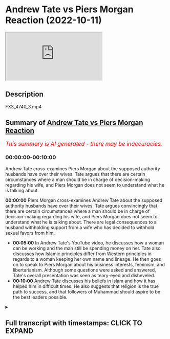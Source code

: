 # Andrew Tate vs Piers Morgan Reaction (2022-10-11)

<iframe loading='lazy' allow='autoplay' src='https://www.youtube.com/embed/uIIDGSC3HMY'></iframe>

## Description

FX3_4740_3.mp4

## Summary of [Andrew Tate vs Piers Morgan Reaction](https://www.youtube.com/watch?v=uIIDGSC3HMY)

*<span style="color:red; font-size:125%">This summary is AI generated - there may be inaccuracies</span>. [](/)*

### <a onclick="modifyYTiframeseektime('0')">00:00:00-00:10:00</a>

Andrew Tate cross-examines Piers Morgan about the supposed authority husbands have over their wives. Tate argues that there are certain circumstances where a man should be in charge of decision-making regarding his wife, and Piers Morgan does not seem to understand what he is talking about.

**<a onclick="modifyYTiframeseektime('0')">00:00:00</a>**  Piers Morgan cross-examines Andrew Tate about the supposed authority husbands have over their wives. Tate argues convincingly that there are certain circumstances where a man should be in charge of decision-making regarding his wife, and Piers Morgan does not seem to understand what he is talking about. There are legal consequences to a husband withholding support from a wife who has decided to withhold sexual favors from him.

* **<a onclick="modifyYTiframeseektime('300')">00:05:00</a>** In Andrew Tate's YouTube video, he discusses how a woman can be working and the man still be spending money on her. Tate also discusses how Islamic principles differ from Western principles in regards to a woman keeping her own name and lineage. He then goes on to speak to Piers Morgan about his business interests, feminism, and libertarianism. Although some questions were asked and answered, Tate's overall presentation was seen as teary-eyed and disheveled.
* **<a onclick="modifyYTiframeseektime('600')">00:10:00</a>**  Andrew Tate discusses his beliefs in Islam and how it has helped him in difficult times. He also suggests that religion is the true path to success, and that followers of Muhammad should aspire to be the best leaders possible.

<details><summary><h2>Full transcript with timestamps: CLICK TO EXPAND</h2></summary>

<a onclick="modifyYTiframeseektime('2')">0:00:02</a> how are you guys doing  
<a onclick="modifyYTiframeseektime('5')">0:00:05</a> I'm quickly going to do a review and  
<a onclick="modifyYTiframeseektime('7')">0:00:07</a> this is not really a planned review I  
<a onclick="modifyYTiframeseektime('9')">0:00:09</a> just watched this um  
<a onclick="modifyYTiframeseektime('10')">0:00:10</a> it was for me quite interesting and it  
<a onclick="modifyYTiframeseektime('12')">0:00:12</a> was a kind of call it cross-examination  
<a onclick="modifyYTiframeseektime('16')">0:00:16</a> from Piers Morgan and Andrew Tate and in  
<a onclick="modifyYTiframeseektime('20')">0:00:20</a> this uh  
<a onclick="modifyYTiframeseektime('21')">0:00:21</a> cross-examination I would say that Piers  
<a onclick="modifyYTiframeseektime('24')">0:00:24</a> Morgan really made a fool of himself  
<a onclick="modifyYTiframeseektime('26')">0:00:26</a> incessant Interruption uh embarrassing  
<a onclick="modifyYTiframeseektime('30')">0:00:30</a> insecurities on display I mean I  
<a onclick="modifyYTiframeseektime('34')">0:00:34</a> couldn't even hear the answers that  
<a onclick="modifyYTiframeseektime('37')">0:00:37</a> Andrew Tate was giving because Piers  
<a onclick="modifyYTiframeseektime('40')">0:00:40</a> Morgan was just so persistent  
<a onclick="modifyYTiframeseektime('45')">0:00:45</a> um persistent in his uh Interruption I I  
<a onclick="modifyYTiframeseektime('49')">0:00:49</a> have no idea how someone that is  
<a onclick="modifyYTiframeseektime('51')">0:00:51</a> involved in journalism for so long  
<a onclick="modifyYTiframeseektime('54')">0:00:54</a> can have such an amateurish approach  
<a onclick="modifyYTiframeseektime('58')">0:00:58</a> to  
<a onclick="modifyYTiframeseektime('59')">0:00:59</a> um cross-examination  
<a onclick="modifyYTiframeseektime('61')">0:01:01</a> but um there were some benefits that  
<a onclick="modifyYTiframeseektime('64')">0:01:04</a> came from it and the purpose of this  
<a onclick="modifyYTiframeseektime('66')">0:01:06</a> particular video is to go through some  
<a onclick="modifyYTiframeseektime('69')">0:01:09</a> of the discussions that took place  
<a onclick="modifyYTiframeseektime('72')">0:01:12</a> um which I found interesting not least  
<a onclick="modifyYTiframeseektime('74')">0:01:14</a> because actually some mention of Muslim  
<a onclick="modifyYTiframeseektime('76')">0:01:16</a> men and Islam and the Quran itself was  
<a onclick="modifyYTiframeseektime('80')">0:01:20</a> made in the video  
<a onclick="modifyYTiframeseektime('83')">0:01:23</a> I would say that the video was pretty  
<a onclick="modifyYTiframeseektime('86')">0:01:26</a> much  
<a onclick="modifyYTiframeseektime('87')">0:01:27</a> um cut down into three different  
<a onclick="modifyYTiframeseektime('89')">0:01:29</a> segments the first segment  
<a onclick="modifyYTiframeseektime('91')">0:01:31</a> they were talking about Authority  
<a onclick="modifyYTiframeseektime('94')">0:01:34</a> and Piers Morgan's position is that if  
<a onclick="modifyYTiframeseektime('98')">0:01:38</a> one says  
<a onclick="modifyYTiframeseektime('99')">0:01:39</a> that a man has or should have maybe some  
<a onclick="modifyYTiframeseektime('104')">0:01:44</a> level of authority over a woman  
<a onclick="modifyYTiframeseektime('107')">0:01:47</a> in a husband-wife relationship that this  
<a onclick="modifyYTiframeseektime('110')">0:01:50</a> is tantamount in his eyes to misogyny  
<a onclick="modifyYTiframeseektime('114')">0:01:54</a> to which I think uh Tay argued  
<a onclick="modifyYTiframeseektime('118')">0:01:58</a> impressively  
<a onclick="modifyYTiframeseektime('120')">0:02:00</a> though not impressively enough in my  
<a onclick="modifyYTiframeseektime('123')">0:02:03</a> opinion that actually there are  
<a onclick="modifyYTiframeseektime('126')">0:02:06</a> circumstances where in which a man is  
<a onclick="modifyYTiframeseektime('128')">0:02:08</a> expected to put forward Services of  
<a onclick="modifyYTiframeseektime('130')">0:02:10</a> protection  
<a onclick="modifyYTiframeseektime('132')">0:02:12</a> and if that is the case  
<a onclick="modifyYTiframeseektime('134')">0:02:14</a> and a man if he were to protect the  
<a onclick="modifyYTiframeseektime('137')">0:02:17</a> woman could put himself or his life in  
<a onclick="modifyYTiframeseektime('140')">0:02:20</a> danger then why he why shouldn't he be  
<a onclick="modifyYTiframeseektime('144')">0:02:24</a> uh if you like in charge of the decision  
<a onclick="modifyYTiframeseektime('147')">0:02:27</a> making uh regarding that particular  
<a onclick="modifyYTiframeseektime('150')">0:02:30</a> woman in these contexts and potentially  
<a onclick="modifyYTiframeseektime('152')">0:02:32</a> other contexts as well  
<a onclick="modifyYTiframeseektime('155')">0:02:35</a> um Piers Morgan seemed not to be able to  
<a onclick="modifyYTiframeseektime('157')">0:02:37</a> differentiate between two different  
<a onclick="modifyYTiframeseektime('159')">0:02:39</a> types of authority  
<a onclick="modifyYTiframeseektime('160')">0:02:40</a> uh what is referred to as moral  
<a onclick="modifyYTiframeseektime('162')">0:02:42</a> Authority and what is also referred to  
<a onclick="modifyYTiframeseektime('165')">0:02:45</a> as legal Authority  
<a onclick="modifyYTiframeseektime('166')">0:02:46</a> he keep he kept attempting to  
<a onclick="modifyYTiframeseektime('170')">0:02:50</a> conflate the two categories and in logic  
<a onclick="modifyYTiframeseektime('173')">0:02:53</a> this is all informal logic this is  
<a onclick="modifyYTiframeseektime('175')">0:02:55</a> referred to as a category mistake  
<a onclick="modifyYTiframeseektime('177')">0:02:57</a> fallacy this actually referred to as a  
<a onclick="modifyYTiframeseektime('179')">0:02:59</a> category mistake fallacy so both of them  
<a onclick="modifyYTiframeseektime('182')">0:03:02</a> were using the same words  
<a onclick="modifyYTiframeseektime('184')">0:03:04</a> but both of them were using it in  
<a onclick="modifyYTiframeseektime('186')">0:03:06</a> completely different ways  
<a onclick="modifyYTiframeseektime('188')">0:03:08</a> and when Tate was explaining to him what  
<a onclick="modifyYTiframeseektime('191')">0:03:11</a> he meant by the word Authority which is  
<a onclick="modifyYTiframeseektime('193')">0:03:13</a> a moral Authority  
<a onclick="modifyYTiframeseektime('195')">0:03:15</a> Piers Morgan didn't seem to actually  
<a onclick="modifyYTiframeseektime('197')">0:03:17</a> comprehend this point which is totally  
<a onclick="modifyYTiframeseektime('200')">0:03:20</a> embarrassing for someone of his age and  
<a onclick="modifyYTiframeseektime('202')">0:03:22</a> someone who's been in the industry as  
<a onclick="modifyYTiframeseektime('204')">0:03:24</a> long as him someone who we would assume  
<a onclick="modifyYTiframeseektime('206')">0:03:26</a> to be an educated man  
<a onclick="modifyYTiframeseektime('208')">0:03:28</a> secondly I think there's more to be said  
<a onclick="modifyYTiframeseektime('211')">0:03:31</a> in fact there can be consequences legal  
<a onclick="modifyYTiframeseektime('215')">0:03:35</a> consequences when I say legal here we're  
<a onclick="modifyYTiframeseektime('217')">0:03:37</a> speaking in the British context but we  
<a onclick="modifyYTiframeseektime('219')">0:03:39</a> might as well be speaking in any Western  
<a onclick="modifyYTiframeseektime('221')">0:03:41</a> context  
<a onclick="modifyYTiframeseektime('222')">0:03:42</a> that can be imposed on let's say a wife  
<a onclick="modifyYTiframeseektime('226')">0:03:46</a> if  
<a onclick="modifyYTiframeseektime('228')">0:03:48</a> obedience is inhibited or obscured  
<a onclick="modifyYTiframeseektime('234')">0:03:54</a> for example  
<a onclick="modifyYTiframeseektime('235')">0:03:55</a> if a woman is not fulfilling her sexual  
<a onclick="modifyYTiframeseektime('240')">0:04:00</a> rights in the I'm giving you an Islamic  
<a onclick="modifyYTiframeseektime('242')">0:04:02</a> paradigm from the Islamic Paradigm if  
<a onclick="modifyYTiframeseektime('244')">0:04:04</a> the woman doesn't fulfill her sexual  
<a onclick="modifyYTiframeseektime('245')">0:04:05</a> rights and she leaves a man  
<a onclick="modifyYTiframeseektime('248')">0:04:08</a> she withholds from the man sexually  
<a onclick="modifyYTiframeseektime('251')">0:04:11</a> the man is within his right not to  
<a onclick="modifyYTiframeseektime('255')">0:04:15</a> provide for that woman  
<a onclick="modifyYTiframeseektime('256')">0:04:16</a> and this is actually mentioned the books  
<a onclick="modifyYTiframeseektime('258')">0:04:18</a> of jurisprudence so in other words if  
<a onclick="modifyYTiframeseektime('260')">0:04:20</a> she is receiving a monthly stipend or if  
<a onclick="modifyYTiframeseektime('264')">0:04:24</a> she is getting money  
<a onclick="modifyYTiframeseektime('266')">0:04:26</a> from the man  
<a onclick="modifyYTiframeseektime('268')">0:04:28</a> that he doesn't need to provide that for  
<a onclick="modifyYTiframeseektime('270')">0:04:30</a> her anymore because  
<a onclick="modifyYTiframeseektime('272')">0:04:32</a> she has decided to withhold so he can  
<a onclick="modifyYTiframeseektime('275')">0:04:35</a> also decide to withhold  
<a onclick="modifyYTiframeseektime('277')">0:04:37</a> now this is legal because there's  
<a onclick="modifyYTiframeseektime('280')">0:04:40</a> nothing in the law that says that a man  
<a onclick="modifyYTiframeseektime('283')">0:04:43</a> has to give a woman money  
<a onclick="modifyYTiframeseektime('285')">0:04:45</a> there's nothing in the law at all this  
<a onclick="modifyYTiframeseektime('287')">0:04:47</a> doesn't include of course the children  
<a onclick="modifyYTiframeseektime('288')">0:04:48</a> the children are separate  
<a onclick="modifyYTiframeseektime('291')">0:04:51</a> uh unit of analysis  
<a onclick="modifyYTiframeseektime('294')">0:04:54</a> but what I am saying is that there are  
<a onclick="modifyYTiframeseektime('295')">0:04:55</a> consequences  
<a onclick="modifyYTiframeseektime('296')">0:04:56</a> so even from a legal Paradigm Authority  
<a onclick="modifyYTiframeseektime('300')">0:05:00</a> can be manifest from a man to a woman  
<a onclick="modifyYTiframeseektime('305')">0:05:05</a> um in ways which are monetary now one  
<a onclick="modifyYTiframeseektime('308')">0:05:08</a> can argue what about the woman is  
<a onclick="modifyYTiframeseektime('309')">0:05:09</a> working already  
<a onclick="modifyYTiframeseektime('310')">0:05:10</a> well in the Islamic Paradigm even if the  
<a onclick="modifyYTiframeseektime('312')">0:05:12</a> woman is working the man should be  
<a onclick="modifyYTiframeseektime('314')">0:05:14</a> spending for the woman in the household  
<a onclick="modifyYTiframeseektime('317')">0:05:17</a> and so she would still be losing her  
<a onclick="modifyYTiframeseektime('320')">0:05:20</a> monetarily for them so Authority can be  
<a onclick="modifyYTiframeseektime('323')">0:05:23</a> manifest  
<a onclick="modifyYTiframeseektime('325')">0:05:25</a> the example that Tate gave about you  
<a onclick="modifyYTiframeseektime('328')">0:05:28</a> know locking her in the room and so on  
<a onclick="modifyYTiframeseektime('330')">0:05:30</a> this is something which we don't believe  
<a onclick="modifyYTiframeseektime('332')">0:05:32</a> in anyway as Muslims  
<a onclick="modifyYTiframeseektime('335')">0:05:35</a> so that's the first thing I will say the  
<a onclick="modifyYTiframeseektime('337')">0:05:37</a> second conversation they had and I think  
<a onclick="modifyYTiframeseektime('339')">0:05:39</a> here  
<a onclick="modifyYTiframeseektime('340')">0:05:40</a> Tate should be a little bit more  
<a onclick="modifyYTiframeseektime('341')">0:05:41</a> introspective and self-reflective  
<a onclick="modifyYTiframeseektime('344')">0:05:44</a> is where he referred to women as  
<a onclick="modifyYTiframeseektime('346')">0:05:46</a> property  
<a onclick="modifyYTiframeseektime('347')">0:05:47</a> and then he actually invoked the Quran  
<a onclick="modifyYTiframeseektime('349')">0:05:49</a> and the Bible  
<a onclick="modifyYTiframeseektime('351')">0:05:51</a> and said that this is mentioned the  
<a onclick="modifyYTiframeseektime('352')">0:05:52</a> Quran you can go back to the Quran and  
<a onclick="modifyYTiframeseektime('354')">0:05:54</a> paraphrasing or go back to the Bible or  
<a onclick="modifyYTiframeseektime('356')">0:05:56</a> something like this  
<a onclick="modifyYTiframeseektime('357')">0:05:57</a> well is this is actually a  
<a onclick="modifyYTiframeseektime('359')">0:05:59</a> misrepresentation  
<a onclick="modifyYTiframeseektime('360')">0:06:00</a> especially of the Quran there is nothing  
<a onclick="modifyYTiframeseektime('362')">0:06:02</a> like that in the Quran at all  
<a onclick="modifyYTiframeseektime('365')">0:06:05</a> and giving the example of a woman taking  
<a onclick="modifyYTiframeseektime('367')">0:06:07</a> us the second name of the man  
<a onclick="modifyYTiframeseektime('370')">0:06:10</a> that's not actually an Islamic principle  
<a onclick="modifyYTiframeseektime('373')">0:06:13</a> for example and since Islam came into  
<a onclick="modifyYTiframeseektime('375')">0:06:15</a> the picture it's important that this  
<a onclick="modifyYTiframeseektime('377')">0:06:17</a> clarification is made a woman keeps her  
<a onclick="modifyYTiframeseektime('379')">0:06:19</a> own name on the Islamic Paradigm why  
<a onclick="modifyYTiframeseektime('382')">0:06:22</a> because Islam came to protect five  
<a onclick="modifyYTiframeseektime('383')">0:06:23</a> things and five things and lineage is  
<a onclick="modifyYTiframeseektime('385')">0:06:25</a> one of them and that is for men and for  
<a onclick="modifyYTiframeseektime('387')">0:06:27</a> women  
<a onclick="modifyYTiframeseektime('388')">0:06:28</a> so I thought I thought that that  
<a onclick="modifyYTiframeseektime('390')">0:06:30</a> particular segment uh wasn't well  
<a onclick="modifyYTiframeseektime('393')">0:06:33</a> presented and I think he should take  
<a onclick="modifyYTiframeseektime('394')">0:06:34</a> responsibility for that  
<a onclick="modifyYTiframeseektime('397')">0:06:37</a> and considering the facts and I think  
<a onclick="modifyYTiframeseektime('399')">0:06:39</a> Morgan should have mentioned this that  
<a onclick="modifyYTiframeseektime('402')">0:06:42</a> his his business interests takes  
<a onclick="modifyYTiframeseektime('404')">0:06:44</a> business interests has been providing  
<a onclick="modifyYTiframeseektime('408')">0:06:48</a> um you know I don't know what it is  
<a onclick="modifyYTiframeseektime('409')">0:06:49</a> website Services sexual Services  
<a onclick="modifyYTiframeseektime('411')">0:06:51</a> webcam sexual services and stuff like  
<a onclick="modifyYTiframeseektime('414')">0:06:54</a> that  
<a onclick="modifyYTiframeseektime('415')">0:06:55</a> uh the the idea of mentioning women as  
<a onclick="modifyYTiframeseektime('418')">0:06:58</a> property I think is person to be honest  
<a onclick="modifyYTiframeseektime('420')">0:07:00</a> with you I think it is objectifying and  
<a onclick="modifyYTiframeseektime('423')">0:07:03</a> it is problematic and I think his  
<a onclick="modifyYTiframeseektime('425')">0:07:05</a> invocation of religion is problematic as  
<a onclick="modifyYTiframeseektime('427')">0:07:07</a> well he has no right to mention the  
<a onclick="modifyYTiframeseektime('429')">0:07:09</a> Quran he has no right to mention the  
<a onclick="modifyYTiframeseektime('431')">0:07:11</a> Bible in these things  
<a onclick="modifyYTiframeseektime('434')">0:07:14</a> uh thirdly I think um so that that's  
<a onclick="modifyYTiframeseektime('437')">0:07:17</a> really the two main segments then there  
<a onclick="modifyYTiframeseektime('438')">0:07:18</a> was a discussion about depression  
<a onclick="modifyYTiframeseektime('440')">0:07:20</a> uh I think that appears in a very poor  
<a onclick="modifyYTiframeseektime('442')">0:07:22</a> job there as well  
<a onclick="modifyYTiframeseektime('444')">0:07:24</a> um he could have once again he could  
<a onclick="modifyYTiframeseektime('446')">0:07:26</a> have done it you know asked some more  
<a onclick="modifyYTiframeseektime('448')">0:07:28</a> pressing questions  
<a onclick="modifyYTiframeseektime('449')">0:07:29</a> but what I will say is that to be honest  
<a onclick="modifyYTiframeseektime('453')">0:07:33</a> this Aura of invincibility that Andrew  
<a onclick="modifyYTiframeseektime('455')">0:07:35</a> Tate wants to  
<a onclick="modifyYTiframeseektime('457')">0:07:37</a> to manifest in the public sphere now  
<a onclick="modifyYTiframeseektime('459')">0:07:39</a> that is the the mask the faux mask of  
<a onclick="modifyYTiframeseektime('462')">0:07:42</a> invincibility uh is is clearly starting  
<a onclick="modifyYTiframeseektime('465')">0:07:45</a> to drop and to be honest with you I  
<a onclick="modifyYTiframeseektime('467')">0:07:47</a> don't even know why Tate went and spoke  
<a onclick="modifyYTiframeseektime('469')">0:07:49</a> to Piers Morgan in the first place his  
<a onclick="modifyYTiframeseektime('470')">0:07:50</a> agenda is very clear his tactics are  
<a onclick="modifyYTiframeseektime('473')">0:07:53</a> very well known  
<a onclick="modifyYTiframeseektime('474')">0:07:54</a> um he actually is known to distort  
<a onclick="modifyYTiframeseektime('476')">0:07:56</a> information before he puts it on public  
<a onclick="modifyYTiframeseektime('479')">0:07:59</a> he never he never wants a structure  
<a onclick="modifyYTiframeseektime('482')">0:08:02</a> which is a balanced in other words where  
<a onclick="modifyYTiframeseektime('484')">0:08:04</a> he himself is being interrogated as well  
<a onclick="modifyYTiframeseektime('487')">0:08:07</a> as being the interrogator he he has  
<a onclick="modifyYTiframeseektime('489')">0:08:09</a> never engaged in a public debate  
<a onclick="modifyYTiframeseektime('492')">0:08:12</a> he would prefer this to be the  
<a onclick="modifyYTiframeseektime('494')">0:08:14</a> interrogator and so this individual  
<a onclick="modifyYTiframeseektime('497')">0:08:17</a> um going on to his program I think was a  
<a onclick="modifyYTiframeseektime('499')">0:08:19</a> mistake especially considering the fact  
<a onclick="modifyYTiframeseektime('502')">0:08:22</a> that you know usually take where's his  
<a onclick="modifyYTiframeseektime('503')">0:08:23</a> sunglasses and the fact that you know  
<a onclick="modifyYTiframeseektime('506')">0:08:26</a> the the light was bouncing off his eyes  
<a onclick="modifyYTiframeseektime('508')">0:08:28</a> it seemed like it was a little bit  
<a onclick="modifyYTiframeseektime('509')">0:08:29</a> teary-eyed it seemed like it was a  
<a onclick="modifyYTiframeseektime('511')">0:08:31</a> little bit disheveled at times there was  
<a onclick="modifyYTiframeseektime('513')">0:08:33</a> no need for it at all  
<a onclick="modifyYTiframeseektime('515')">0:08:35</a> ah  
<a onclick="modifyYTiframeseektime('517')">0:08:37</a> in Islam there is a saying which is  
<a onclick="modifyYTiframeseektime('524')">0:08:44</a> the prophetic saying is that the upper  
<a onclick="modifyYTiframeseektime('526')">0:08:46</a> hand is better than the lower hand in  
<a onclick="modifyYTiframeseektime('528')">0:08:48</a> other words don't put yourself in a  
<a onclick="modifyYTiframeseektime('530')">0:08:50</a> position where you know  
<a onclick="modifyYTiframeseektime('532')">0:08:52</a> that the odds are against you you're  
<a onclick="modifyYTiframeseektime('535')">0:08:55</a> putting yourself in a disadvantageous  
<a onclick="modifyYTiframeseektime('537')">0:08:57</a> position by letting a man who is known  
<a onclick="modifyYTiframeseektime('540')">0:09:00</a> for his  
<a onclick="modifyYTiframeseektime('543')">0:09:03</a> incessant interrogation not allowing you  
<a onclick="modifyYTiframeseektime('546')">0:09:06</a> to finish Distortion of material to  
<a onclick="modifyYTiframeseektime('549')">0:09:09</a> speak to you the way he did with no  
<a onclick="modifyYTiframeseektime('551')">0:09:11</a> respect at all  
<a onclick="modifyYTiframeseektime('554')">0:09:14</a> and I think it shows some weakness and  
<a onclick="modifyYTiframeseektime('557')">0:09:17</a> tight because there were questions that  
<a onclick="modifyYTiframeseektime('559')">0:09:19</a> he asked which I was shocked at the the  
<a onclick="modifyYTiframeseektime('562')">0:09:22</a> response that Tate provided when he  
<a onclick="modifyYTiframeseektime('564')">0:09:24</a> asked for example are you a feminist  
<a onclick="modifyYTiframeseektime('566')">0:09:26</a> why couldn't you just offer him a  
<a onclick="modifyYTiframeseektime('568')">0:09:28</a> response and say no  
<a onclick="modifyYTiframeseektime('570')">0:09:30</a> we saw a new kind of  
<a onclick="modifyYTiframeseektime('573')">0:09:33</a> apologetic side of you which is  
<a onclick="modifyYTiframeseektime('576')">0:09:36</a> completely off-brand something which we  
<a onclick="modifyYTiframeseektime('578')">0:09:38</a> don't expect number one number two  
<a onclick="modifyYTiframeseektime('582')">0:09:42</a> you actually declared I think for the I  
<a onclick="modifyYTiframeseektime('585')">0:09:45</a> don't know I haven't been watching your  
<a onclick="modifyYTiframeseektime('586')">0:09:46</a> videos but you declare that you're a  
<a onclick="modifyYTiframeseektime('587')">0:09:47</a> libertarian  
<a onclick="modifyYTiframeseektime('588')">0:09:48</a> and your whole from what I understand  
<a onclick="modifyYTiframeseektime('591')">0:09:51</a> your whole thing  
<a onclick="modifyYTiframeseektime('593')">0:09:53</a> is about coming outside of the Matrix  
<a onclick="modifyYTiframeseektime('595')">0:09:55</a> now mentioning libertarian  
<a onclick="modifyYTiframeseektime('597')">0:09:57</a> that you're a Libertarian which you know  
<a onclick="modifyYTiframeseektime('600')">0:10:00</a> was  
<a onclick="modifyYTiframeseektime('601')">0:10:01</a> predicated on the liberal ethic liberal  
<a onclick="modifyYTiframeseektime('605')">0:10:05</a> you know political liberalism or  
<a onclick="modifyYTiframeseektime('607')">0:10:07</a> philosophical philosophical liberalism  
<a onclick="modifyYTiframeseektime('610')">0:10:10</a> to mention that you're a Libertarian  
<a onclick="modifyYTiframeseektime('612')">0:10:12</a> you're telling us that you're well  
<a onclick="modifyYTiframeseektime('614')">0:10:14</a> within the Matrix here  
<a onclick="modifyYTiframeseektime('615')">0:10:15</a> so what I will say to Tate is that  
<a onclick="modifyYTiframeseektime('619')">0:10:19</a> the way to really come out of the Matrix  
<a onclick="modifyYTiframeseektime('622')">0:10:22</a> as it were is not to be a Libertarian in  
<a onclick="modifyYTiframeseektime('625')">0:10:25</a> fact that's the dominant ethic that's  
<a onclick="modifyYTiframeseektime('627')">0:10:27</a> exactly what everyone wants us to be  
<a onclick="modifyYTiframeseektime('630')">0:10:30</a> but it's to be  
<a onclick="modifyYTiframeseektime('632')">0:10:32</a> the religion which I think you know is  
<a onclick="modifyYTiframeseektime('635')">0:10:35</a> true deep down  
<a onclick="modifyYTiframeseektime('637')">0:10:37</a> which is a Muslim to believe in one God  
<a onclick="modifyYTiframeseektime('639')">0:10:39</a> and to Worship in one God  
<a onclick="modifyYTiframeseektime('641')">0:10:41</a> to  
<a onclick="modifyYTiframeseektime('642')">0:10:42</a> to do God's work and what I mean by that  
<a onclick="modifyYTiframeseektime('646')">0:10:46</a> is to follow God's laws his legislation  
<a onclick="modifyYTiframeseektime('649')">0:10:49</a> and so on  
<a onclick="modifyYTiframeseektime('651')">0:10:51</a> uh and and to follow the Prophet  
<a onclick="modifyYTiframeseektime('654')">0:10:54</a> Muhammad  
<a onclick="modifyYTiframeseektime('657')">0:10:57</a> because you know what it is and I'll say  
<a onclick="modifyYTiframeseektime('659')">0:10:59</a> this and it'll be the last thing I say  
<a onclick="modifyYTiframeseektime('661')">0:11:01</a> it's really interesting  
<a onclick="modifyYTiframeseektime('664')">0:11:04</a> that the prophet Muhammad he went  
<a onclick="modifyYTiframeseektime('666')">0:11:06</a> through what he went through in life  
<a onclick="modifyYTiframeseektime('667')">0:11:07</a> people don't know that all of his  
<a onclick="modifyYTiframeseektime('669')">0:11:09</a> children  
<a onclick="modifyYTiframeseektime('670')">0:11:10</a> save one child which is Fatima died in  
<a onclick="modifyYTiframeseektime('672')">0:11:12</a> his own time  
<a onclick="modifyYTiframeseektime('674')">0:11:14</a> he was the person his wife died he went  
<a onclick="modifyYTiframeseektime('676')">0:11:16</a> through heartbreak after heartbreak and  
<a onclick="modifyYTiframeseektime('678')">0:11:18</a> uh you know his uncles died his closest  
<a onclick="modifyYTiframeseektime('681')">0:11:21</a> the closest people to him died  
<a onclick="modifyYTiframeseektime('683')">0:11:23</a> uh he went through Wars over 20 Wars he  
<a onclick="modifyYTiframeseektime('687')">0:11:27</a> participated in himself he had nine  
<a onclick="modifyYTiframeseektime('690')">0:11:30</a> wives at one time he was running a state  
<a onclick="modifyYTiframeseektime('692')">0:11:32</a> doing wars managing nine wives at one  
<a onclick="modifyYTiframeseektime('695')">0:11:35</a> time all of these things are incredible  
<a onclick="modifyYTiframeseektime('697')">0:11:37</a> things about a prophet Muhammad the  
<a onclick="modifyYTiframeseektime('700')">0:11:40</a> final prophet and it's itself I would  
<a onclick="modifyYTiframeseektime('702')">0:11:42</a> say is an evidence for his prophethood  
<a onclick="modifyYTiframeseektime('704')">0:11:44</a> following a man like that okay  
<a onclick="modifyYTiframeseektime('707')">0:11:47</a> who in the most difficult times is able  
<a onclick="modifyYTiframeseektime('710')">0:11:50</a> to persevere is able to to direct people  
<a onclick="modifyYTiframeseektime('714')">0:11:54</a> to be a the best leader you know who  
<a onclick="modifyYTiframeseektime('717')">0:11:57</a> we're mentioning a thousand four hundred  
<a onclick="modifyYTiframeseektime('719')">0:11:59</a> years after his death which will is way  
<a onclick="modifyYTiframeseektime('721')">0:12:01</a> more than we're going to say about any  
<a onclick="modifyYTiframeseektime('723')">0:12:03</a> of us okay  
<a onclick="modifyYTiframeseektime('725')">0:12:05</a> that's  
<a onclick="modifyYTiframeseektime('727')">0:12:07</a> that is true  
<a onclick="modifyYTiframeseektime('728')">0:12:08</a> uh religion okay that is the true  
<a onclick="modifyYTiframeseektime('731')">0:12:11</a> religion and that is a true  
<a onclick="modifyYTiframeseektime('733')">0:12:13</a> you will really succeed from from doing  
<a onclick="modifyYTiframeseektime('735')">0:12:15</a> these things  
<a onclick="modifyYTiframeseektime('736')">0:12:16</a> so that's all I have to say about that  
<a onclick="modifyYTiframeseektime('738')">0:12:18</a> and um hopefully we'll see each other  
<a onclick="modifyYTiframeseektime('742')">0:12:22</a> soon and assalamu alaikum  
</details>

